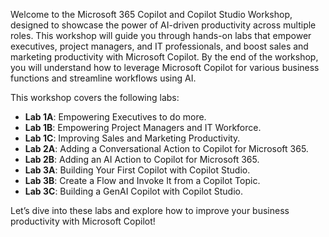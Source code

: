 Welcome to the Microsoft 365 Copilot and Copilot Studio Workshop, designed to showcase the power of AI-driven productivity across multiple roles. This workshop will guide you through hands-on labs that empower executives, project managers, and IT professionals, and boost sales and marketing productivity with Microsoft Copilot.
By the end of the workshop, you will understand how to leverage Microsoft Copilot for various business functions and streamline workflows using AI.

This workshop covers the following labs:
  - **Lab 1A**: Empowering Executives to do more.
  - **Lab 1B**: Empowering Project Managers and IT Workforce.
  - **Lab 1C**: Improving Sales and Marketing Productivity.
  - **Lab 2A**: Adding a Conversational Action to Copilot for Microsoft 365.
  - **Lab 2B**: Adding an AI Action to Copilot for Microsoft 365.
  - **Lab 3A**: Building Your First Copilot with Copilot Studio.
  - **Lab 3B**: Create a Flow and Invoke It from a Copilot Topic.
  - **Lab 3C**: Building a GenAI Copilot with Copilot Studio.

Let’s dive into these labs and explore how to improve your business productivity with Microsoft Copilot!
